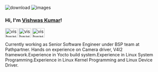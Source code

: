 ![download](https://user-images.githubusercontent.com/103307316/209718917-43beb4dd-f8e7-4669-bc01-de72ee65ea55.png)
![images](https://user-images.githubusercontent.com/103307316/209717705-0b702a31-7599-49da-b515-6188c395c52c.jpeg)
### Hi, I'm <a href="https://www.linkedin.com/in/vishwas-kumar-1a2b7467/" target="_blank">Vishwas Kumar</a>!

<p align="left">
<a href="https://www.linkedin.com/in/vishwas-kumar-1a2b7467/" target="blank"><img align="center" src="https://raw.githubusercontent.com/rahuldkjain/github-profile-readme-generator/master/src/images/icons/Social/linked-in-alt.svg" alt="vishwaskumar" height="30" width="40" /></a>
<a href="https://leetcode.com/vishwaskumar000/" target="blank"><img align="center" src="https://raw.githubusercontent.com/rahuldkjain/github-profile-readme-generator/master/src/images/icons/Social/leet-code.svg" alt="vishwaskumar" height="30" width="40" /></a>
<a href="https://www.hackerrank.com/vishwaskumar000" target="blank"><img align="center" src="https://raw.githubusercontent.com/rahuldkjain/github-profile-readme-generator/master/src/images/icons/Social/hackerrank.svg" alt="vishwaskumar" height="30" width="40" /></a>
</p>

Currently working as Senior Software Engineer under BSP team at Pathpartner. Hands on experience on Camera driver, V4l2 framework.Experience in Yocto build system.Experience in Linux System Programming.Experience in Linux Kernel Programming and Linux Device Driver.
